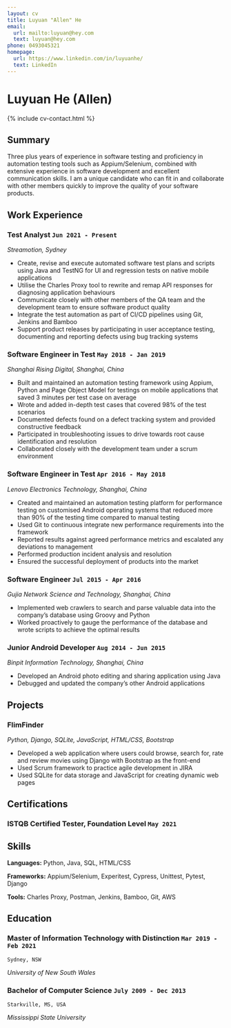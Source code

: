 ```yaml
---
layout: cv
title: Luyuan "Allen" He
email:
  url: mailto:luyuan@hey.com
  text: luyuan@hey.com
phone: 0493045321
homepage:
  url: https://www.linkedin.com/in/luyuanhe/
  text: LinkedIn
---
```


# Luyuan **He** (Allen)

<!--
include contact information from the front matter
Supported arguments:
    - homepage: url, text
    - phone
    - email
-->

{% include cv-contact.html %}

## Summary

Three plus years of experience in software testing and proficiency in automation testing tools such as Appium/Selenium, combined with extensive experience in software development and excellent communication skills. I am a unique candidate who can fit in and collaborate with other members quickly to improve the quality of your software products.

## Work Experience

### **Test Analyst** `Jun 2021 - Present`

_Streamotion, Sydney_<br>
- Create, revise and execute automated software test plans and scripts using Java and TestNG for UI and regression tests on native mobile applications
- Utilise the Charles Proxy tool to rewrite and remap API responses for diagnosing application behaviours     
- Communicate closely with other members of the QA team and the development team to ensure software product quality
- Integrate the test automation as part of CI/CD pipelines using Git, Jenkins and Bamboo
- Support product releases by participating in user acceptance testing, documenting and reporting defects using bug tracking systems

### **Software Engineer in Test** `May 2018 - Jan 2019`

_Shanghai Rising Digital, Shanghai, China_<br>
- Built and maintained an automation testing framework using Appium, Python and Page Object Model for testings on mobile applications that saved 3 minutes per test case on average
- Wrote and added in-depth test cases that covered 98% of the test scenarios
- Documented defects found on a defect tracking system and provided constructive feedback
- Participated in troubleshooting issues to drive towards root cause identification and resolution
- Collaborated closely with the development team under a scrum environment

### **Software Engineer in Test** `Apr 2016 - May 2018`

_Lenovo Electronics Technology, Shanghai, China_<br>
- Created and maintained an automation testing platform for performance testing on customised Android operating systems that reduced more than 90% of the testing time compared to manual testing
- Used Git to continuous integrate new performance requirements into the framework
- Reported results against agreed performance metrics and escalated any deviations to management
- Performed production incident analysis and resolution
- Ensured the successful deployment of products into the market

### **Software Engineer** `Jul 2015 - Apr 2016`

_Gujia Network Science and Technology, Shanghai, China_<br>

- Implemented web crawlers to search and parse valuable data into the company’s database using Groovy and Python
- Worked proactively to gauge the performance of the database and wrote scripts to achieve the optimal results

### **Junior Android Developer** `Aug 2014 - Jun 2015`

_Binpit Information Technology, Shanghai, China_<br>
- Developed an Android photo editing and sharing application using Java
- Debugged and updated the company’s other Android applications

## Projects
### **FlimFinder**
_Python, Django, SQLite, JavaScript, HTML/CSS, Bootstrap_<br>
- Developed a web application where users could browse, search for, rate and review movies using Django with Bootstrap as the front-end
- Used Scrum framework to practice agile development in JIRA
- Used SQLite for data storage and JavaScript for creating dynamic web pages

## Certifications
### **ISTQB Certified Tester, Foundation Level** `May 2021`

## Skills
**Languages:** Python, Java, SQL, HTML/CSS<br>

**Frameworks:** Appium/Selenium, Experitest, Cypress, Unittest, Pytest, Django<br>

**Tools:** Charles Proxy, Postman, Jenkins, Bamboo, Git, AWS<br>

## Education

### **Master of Information Technology with Distinction** `Mar 2019 - Feb 2021`

```
Sydney, NSW
```

_University of New South Wales_

### **Bachelor of Computer Science** `July 2009 - Dec 2013`

```
Starkville, MS, USA
```

_Mississippi State University_

<!-- ### Footer

Last updated: DEC 18 2021 -->
